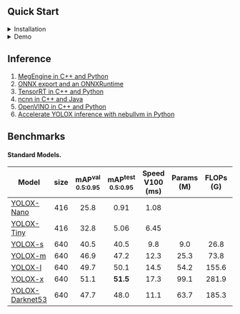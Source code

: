 ## Quick Start

<details>
<summary>Installation</summary>

```shell
git clone https://github.com/rpehkone/YOLOxDD
cd YOLOxDD
python3 -m pip install -v -e .
```

</details>

<details>
<summary>Demo</summary>

```shell
python3 ./tools/download_coco_pretrained.py
python3 inference.py video.mp4
```
</details>

## Inference


1. [MegEngine in C++ and Python](./demo/MegEngine)
2. [ONNX export and an ONNXRuntime](./demo/ONNXRuntime)
3. [TensorRT in C++ and Python](./demo/TensorRT)
4. [ncnn in C++ and Java](./demo/ncnn)
5. [OpenVINO in C++ and Python](./demo/OpenVINO)
6. [Accelerate YOLOX inference with nebullvm in Python](./demo/nebullvm)


## Benchmarks

#### Standard Models.

|Model |size |mAP<sup>val<br>0.5:0.95 |mAP<sup>test<br>0.5:0.95 | Speed V100<br>(ms) | Params<br>(M) |FLOPs<br>(G)| weights |
| ------        |:---: | :---:    | :---:       |:---:     |:---:  | :---: | :----: |
|[YOLOX-Nano](./exps/default/yolox_nano.py) |416  |25.8  | 0.91 |1.08 | | | [github](https://github.com/Megvii-BaseDetection/YOLOX/releases/download/0.1.1rc0/yolox_nano.pth) |
|[YOLOX-Tiny](./exps/default/yolox_tiny.py) |416  |32.8 | 5.06 |6.45 | | | [github](https://github.com/Megvii-BaseDetection/YOLOX/releases/download/0.1.1rc0/yolox_tiny.pth) |
|[YOLOX-s](./exps/default/yolox_s.py)    |640  |40.5 |40.5      |9.8      |9.0 | 26.8 | [github](https://github.com/Megvii-BaseDetection/YOLOX/releases/download/0.1.1rc0/yolox_s.pth) |
|[YOLOX-m](./exps/default/yolox_m.py)    |640  |46.9 |47.2      |12.3     |25.3 |73.8| [github](https://github.com/Megvii-BaseDetection/YOLOX/releases/download/0.1.1rc0/yolox_m.pth) |
|[YOLOX-l](./exps/default/yolox_l.py)    |640  |49.7 |50.1      |14.5     |54.2| 155.6 | [github](https://github.com/Megvii-BaseDetection/YOLOX/releases/download/0.1.1rc0/yolox_l.pth) |
|[YOLOX-x](./exps/default/yolox_x.py)   |640   |51.1 |**51.5**  | 17.3    |99.1 |281.9 | [github](https://github.com/Megvii-BaseDetection/YOLOX/releases/download/0.1.1rc0/yolox_x.pth) |
|[YOLOX-Darknet53](./exps/default/yolov3.py)   |640  | 47.7 | 48.0 | 11.1 |63.7 | 185.3 | [github](https://github.com/Megvii-BaseDetection/YOLOX/releases/download/0.1.1rc0/yolox_darknet.pth) |

